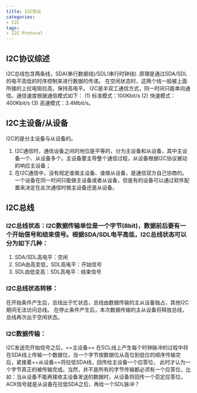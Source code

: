 ```yaml
---
title: I2C协议
categories: 
- I2C
tags:
- I2C Protocol
---
```


## I2C协议综述
I2C总线包含两条线，SDA(串行数据线)/SDL(串行时钟线). 原理是通过SDA/SDL的电平高低的时序控制来进行数据的传递。
在空闲状态时，这两个线一般被上面所接的上拉电阻拉高，保持高电平。
I2C是半双工通信方式，同一时间只能单向通信。通信速度根据通信模式如下：
(1) 标准模式：100Kbit/s
(2) 快速模式：400Kbit/s
(3) 高速模式：3.4Mbit/s。

## I2C主设备/从设备
I2C的是分主设备与从设备的。
1. I2C通信时，通信设备之间的地位是平等的，分为主设备和从设备，其中主设备一个、从设备多个。主设备要主导整个通信过程，从设备根据I2C协议被动的响应主设备；
2. 在I2C通信中，没有规定谁做主设备、谁做从设备，是通信双方自己协商的。一个设备在同一时间只能做主设备或者从设备，但是有的设备可以通过软件配置来决定在此次通信时做主设备还是从设备。

## I2C总线
### I2C总线状态：I2C数据传输单位是一个字节(8bit)，数据前后要有一个开始信号和结束信号。根据SDA/SDL电平高低，I2C总线状态可以分为如下几种：
1. SDA/SDL高电平：空闲
2. SDA由高变低，SDL高电平：开始信号
3. SDL由低变高：SDL高电平：结束信号

### I2C总线状态转移：
在开始条件产生后，总线出于忙状态，总线由数据传输的主从设备独占，其他I2C期间无法访问总线。
在停止条件产生后，本次数据传输的主从设备将释放总线，总线再次出于空闲状态。

### I2C数据传输：
I2C发送完开始信号之后，==主设备== 在SCL线上产生每个时钟脉冲的过程中将在SDA线上传输一个数据位，当一个字节按数据位从高位到低位的顺序传输完后，紧接着==从设备==将拉低SDA线，回传给主设备一个应答位， 此时才认为一个字节真正的被传输完成。当然，并不是所有的字节传输都必须有一个应答位，比如：当从设备不能再接收主设备发送的数据时，从设备将回传一个否定应答位。ACK信号就是从设备在拉低SDA之后，再给一个SDL脉冲？
